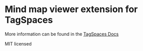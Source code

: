 # Mind map viewer extension for TagSpaces

More information can be found in the [TagSpaces Docs](https://docs.tagspaces.org/extensions/mindmap-viewer)

MIT licensed
